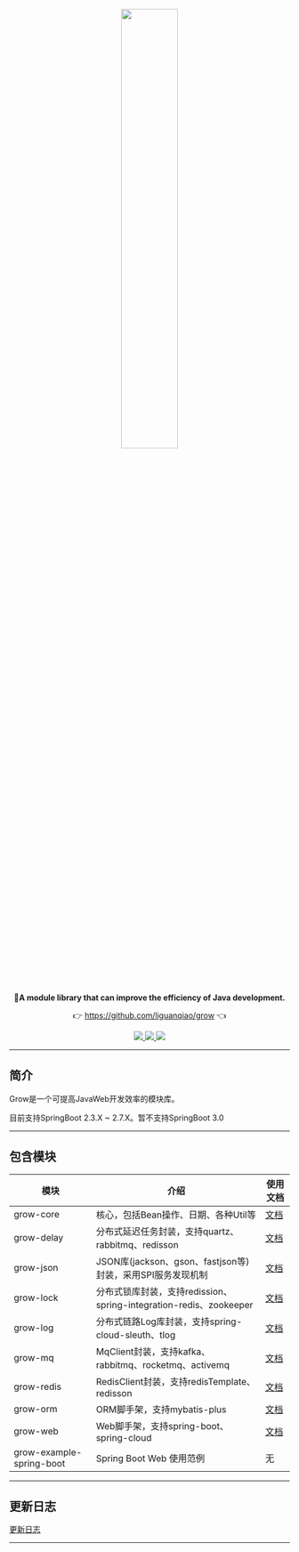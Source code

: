<p align="center">
	<a href="https://github.com/liguanqiao/grow"><img src="https://cdn.jsdelivr.net/gh/liguanqiao/grow/img/grow-logo.png" width="45%"></a>
</p>
<p align="center">
	<strong>🍬A module library that can improve the efficiency of Java development.</strong>
</p>
<p align="center">
	👉 <a href="https://github.com/liguanqiao/grow">https://github.com/liguanqiao/grow</a> 👈
</p>

<p align="center">
	<a target="_blank" href="https://search.maven.org/artifact/com.liguanqiao/grow">
		<img src="https://img.shields.io/maven-central/v/com.liguanqiao/grow.svg?label=Maven%20Central" />
	</a>
	<a target="_blank" href="https://www.oracle.com/java/technologies/javase/javase-jdk8-downloads.html">
		<img src="https://img.shields.io/badge/JDK-8+-green.svg" />
	</a>
    <a>
        <img src="https://img.shields.io/badge/springBoot-2.3+-green.svg" >
    </a>
</p>

-------------------------------------------------------------------------------

## 简介

Grow是一个可提高JavaWeb开发效率的模块库。

目前支持SpringBoot 2.3.X ~ 2.7.X。暂不支持SpringBoot 3.0

-------------------------------------------------------------------------------

## 包含模块

| 模块                       | 介绍                                                     | 使用文档                            |
|--------------------------|--------------------------------------------------------|---------------------------------|
| grow-core                | 核心，包括Bean操作、日期、各种Util等                                 | [文档](grow-parent/grow-core/README.md)  |
| grow-delay               | 分布式延迟任务封装，支持quartz、rabbitmq、redisson                   | [文档](grow-parent/grow-delay/README.md) |
| grow-json                | JSON库(jackson、gson、fastjson等)封装，采用SPI服务发现机制            | [文档](grow-parent/grow-json/README.md)  |
| grow-lock                | 分布式锁库封装，支持redission、spring-integration-redis、zookeeper | [文档](grow-parent/grow-lock/README.md)  |
| grow-log                 | 分布式链路Log库封装，支持spring-cloud-sleuth、tlog                 | [文档](grow-parent/grow-log/README.md)   |
| grow-mq                  | MqClient封装，支持kafka、rabbitmq、rocketmq、activemq          | [文档](grow-parent/grow-mq/README.md)    |
| grow-redis               | RedisClient封装，支持redisTemplate、redisson                 | [文档](grow-parent/grow-redis/README.md) |
| grow-orm                 | ORM脚手架，支持mybatis-plus                                  | [文档](grow-parent/grow-orm/README.md)   |
| grow-web                 | Web脚手架，支持spring-boot、spring-cloud                      | [文档](grow-parent/grow-web/README.md)   |
| grow-example-spring-boot | Spring Boot Web 使用范例                                   | 无                               |

-------------------------------------------------------------------------------

## 更新日志
[更新日志](CHANGELOG.md)

-------------------------------------------------------------------------------